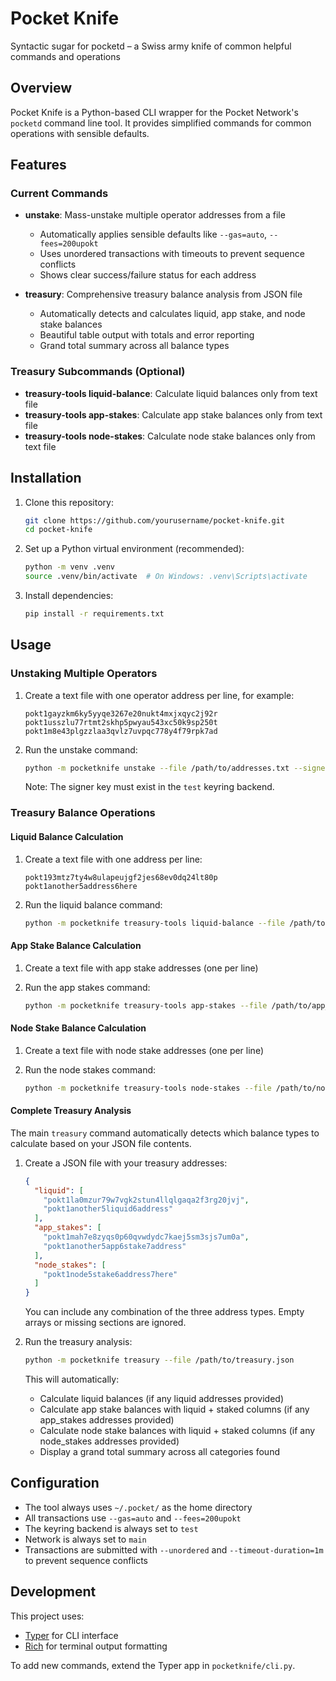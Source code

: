 # Pocket Knife

Syntactic sugar for pocketd – a Swiss army knife of common helpful commands and operations

## Overview

Pocket Knife is a Python-based CLI wrapper for the Pocket Network's `pocketd` command line tool. It provides simplified commands for common operations with sensible defaults.

## Features

### Current Commands

- **unstake**: Mass-unstake multiple operator addresses from a file
  - Automatically applies sensible defaults like `--gas=auto`, `--fees=200upokt`
  - Uses unordered transactions with timeouts to prevent sequence conflicts
  - Shows clear success/failure status for each address

- **treasury**: Comprehensive treasury balance analysis from JSON file
  - Automatically detects and calculates liquid, app stake, and node stake balances
  - Beautiful table output with totals and error reporting
  - Grand total summary across all balance types

### Treasury Subcommands (Optional)

- **treasury-tools liquid-balance**: Calculate liquid balances only from text file
- **treasury-tools app-stakes**: Calculate app stake balances only from text file  
- **treasury-tools node-stakes**: Calculate node stake balances only from text file

## Installation

1. Clone this repository:
   ```bash
   git clone https://github.com/yourusername/pocket-knife.git
   cd pocket-knife
   ```

2. Set up a Python virtual environment (recommended):
   ```bash
   python -m venv .venv
   source .venv/bin/activate  # On Windows: .venv\Scripts\activate
   ```

3. Install dependencies:
   ```bash
   pip install -r requirements.txt
   ```

## Usage

### Unstaking Multiple Operators

1. Create a text file with one operator address per line, for example:
   ```
   pokt1gayzkm6ky5yyqe3267e20nukt4mxjxqyc2j92r
   pokt1usszlu77rtmt2skhp5pwyau543xc50k9sp250t
   pokt1m8e43plgzzlaa3qvlz7uvpqc778y4f79rpk7ad
   ```

2. Run the unstake command:
   ```bash
   python -m pocketknife unstake --file /path/to/addresses.txt --signer-key YOUR_KEY_NAME
   ```

   Note: The signer key must exist in the `test` keyring backend.

### Treasury Balance Operations

#### Liquid Balance Calculation

1. Create a text file with one address per line:
   ```
   pokt193mtz7ty4w8ulapeujgf2jes68ev0dq24lt80p
   pokt1another5address6here
   ```

2. Run the liquid balance command:
   ```bash
   python -m pocketknife treasury-tools liquid-balance --file /path/to/addresses.txt
   ```

#### App Stake Balance Calculation

1. Create a text file with app stake addresses (one per line)

2. Run the app stakes command:
   ```bash
   python -m pocketknife treasury-tools app-stakes --file /path/to/app_addresses.txt
   ```

#### Node Stake Balance Calculation

1. Create a text file with node stake addresses (one per line)

2. Run the node stakes command:
   ```bash
   python -m pocketknife treasury-tools node-stakes --file /path/to/node_addresses.txt
   ```

#### Complete Treasury Analysis

The main `treasury` command automatically detects which balance types to calculate based on your JSON file contents.

1. Create a JSON file with your treasury addresses:
   ```json
   {
     "liquid": [
       "pokt1la0mzur79w7vgk2stun4llqlgaqa2f3rg20jvj",
       "pokt1another5liquid6address"
     ],
     "app_stakes": [
       "pokt1mah7e8zyqs0p60qvwdydc7kaej5sm3sjs7um0a",
       "pokt1another5app6stake7address" 
     ],
     "node_stakes": [
       "pokt1node5stake6address7here"
     ]
   }
   ```

   You can include any combination of the three address types. Empty arrays or missing sections are ignored.

2. Run the treasury analysis:
   ```bash
   python -m pocketknife treasury --file /path/to/treasury.json
   ```

   This will automatically:
   - Calculate liquid balances (if any liquid addresses provided)
   - Calculate app stake balances with liquid + staked columns (if any app_stakes addresses provided)
   - Calculate node stake balances with liquid + staked columns (if any node_stakes addresses provided)  
   - Display a grand total summary across all categories found

## Configuration

- The tool always uses `~/.pocket/` as the home directory
- All transactions use `--gas=auto` and `--fees=200upokt`
- The keyring backend is always set to `test`
- Network is always set to `main`
- Transactions are submitted with `--unordered` and `--timeout-duration=1m` to prevent sequence conflicts

## Development

This project uses:
- [Typer](https://typer.tiangolo.com/) for CLI interface
- [Rich](https://rich.readthedocs.io/) for terminal output formatting

To add new commands, extend the Typer app in `pocketknife/cli.py`.

